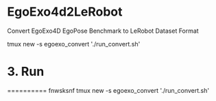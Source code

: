 # EgoExo4d2LeRobot
Convert EgoExo4D EgoPose Benchmark to LeRobot Dataset Format


tmux new -s egoexo_convert './run_convert.sh'
# 3. Run
==========
fnwsksnf
  tmux new -s egoexo_convert './run_convert.sh'

